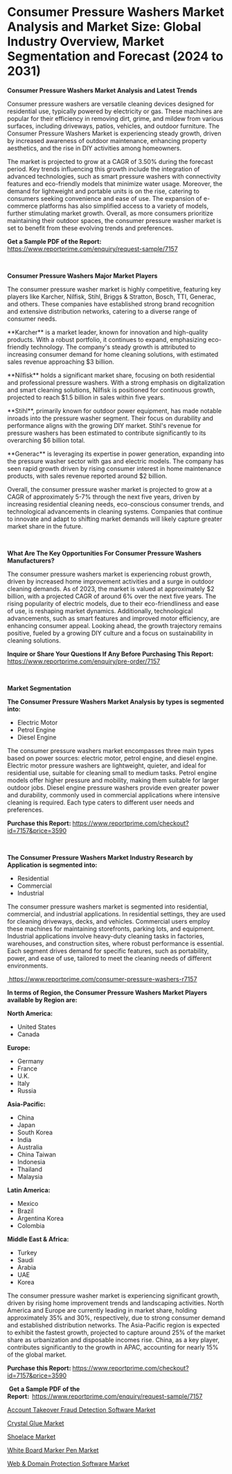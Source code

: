 <p><h1>Consumer Pressure Washers Market Analysis and Market Size: Global Industry Overview, Market Segmentation and Forecast (2024 to 2031)</h1></p><p><strong>Consumer Pressure Washers Market Analysis and Latest Trends</strong></p>
<p><p>Consumer pressure washers are versatile cleaning devices designed for residential use, typically powered by electricity or gas. These machines are popular for their efficiency in removing dirt, grime, and mildew from various surfaces, including driveways, patios, vehicles, and outdoor furniture. The Consumer Pressure Washers Market is experiencing steady growth, driven by increased awareness of outdoor maintenance, enhancing property aesthetics, and the rise in DIY activities among homeowners.</p><p>The market is projected to grow at a CAGR of 3.50% during the forecast period. Key trends influencing this growth include the integration of advanced technologies, such as smart pressure washers with connectivity features and eco-friendly models that minimize water usage. Moreover, the demand for lightweight and portable units is on the rise, catering to consumers seeking convenience and ease of use. The expansion of e-commerce platforms has also simplified access to a variety of models, further stimulating market growth. Overall, as more consumers prioritize maintaining their outdoor spaces, the consumer pressure washer market is set to benefit from these evolving trends and preferences.</p></p>
<p><strong>Get a Sample PDF of the Report:&nbsp;</strong> <a href="https://www.reportprime.com/enquiry/request-sample/7157?utm_campaign=1140&utm_medium=2&utm_source=Github&utm_content=ia&utm_term=25112024&utm_id=consumer-pressure-washers">https://www.reportprime.com/enquiry/request-sample/7157</a></p>
<p>&nbsp;</p>
<p><strong>Consumer Pressure Washers Major Market Players</strong></p>
<p><p>The consumer pressure washer market is highly competitive, featuring key players like Karcher, Nilfisk, Stihl, Briggs & Stratton, Bosch, TTI, Generac, and others. These companies have established strong brand recognition and extensive distribution networks, catering to a diverse range of consumer needs.</p><p>**Karcher** is a market leader, known for innovation and high-quality products. With a robust portfolio, it continues to expand, emphasizing eco-friendly technology. The company's steady growth is attributed to increasing consumer demand for home cleaning solutions, with estimated sales revenue approaching $3 billion.</p><p>**Nilfisk** holds a significant market share, focusing on both residential and professional pressure washers. With a strong emphasis on digitalization and smart cleaning solutions, Nilfisk is positioned for continuous growth, projected to reach $1.5 billion in sales within five years.</p><p>**Stihl**, primarily known for outdoor power equipment, has made notable inroads into the pressure washer segment. Their focus on durability and performance aligns with the growing DIY market. Stihl's revenue for pressure washers has been estimated to contribute significantly to its overarching $6 billion total.</p><p>**Generac** is leveraging its expertise in power generation, expanding into the pressure washer sector with gas and electric models. The company has seen rapid growth driven by rising consumer interest in home maintenance products, with sales revenue reported around $2 billion.</p><p>Overall, the consumer pressure washer market is projected to grow at a CAGR of approximately 5-7% through the next five years, driven by increasing residential cleaning needs, eco-conscious consumer trends, and technological advancements in cleaning systems. Companies that continue to innovate and adapt to shifting market demands will likely capture greater market share in the future.</p></p>
<p>&nbsp;</p>
<p><strong>What Are The Key Opportunities For Consumer Pressure Washers Manufacturers?</strong></p>
<p><p>The consumer pressure washers market is experiencing robust growth, driven by increased home improvement activities and a surge in outdoor cleaning demands. As of 2023, the market is valued at approximately $2 billion, with a projected CAGR of around 6% over the next five years. The rising popularity of electric models, due to their eco-friendliness and ease of use, is reshaping market dynamics. Additionally, technological advancements, such as smart features and improved motor efficiency, are enhancing consumer appeal. Looking ahead, the growth trajectory remains positive, fueled by a growing DIY culture and a focus on sustainability in cleaning solutions.</p></p>
<p><strong>Inquire or Share Your Questions If Any Before Purchasing This Report:</strong> <a href="https://www.reportprime.com/enquiry/pre-order/7157?utm_campaign=1140&utm_medium=2&utm_source=Github&utm_content=ia&utm_term=25112024&utm_id=consumer-pressure-washers">https://www.reportprime.com/enquiry/pre-order/7157</a></p>
<p>&nbsp;</p>
<p><strong>Market Segmentation</strong></p>
<p><strong>The Consumer Pressure Washers Market Analysis by types is segmented into:</strong></p>
<p><ul><li>Electric Motor</li><li>Petrol Engine</li><li>Diesel Engine</li></ul></p>
<p><p>The consumer pressure washers market encompasses three main types based on power sources: electric motor, petrol engine, and diesel engine. Electric motor pressure washers are lightweight, quieter, and ideal for residential use, suitable for cleaning small to medium tasks. Petrol engine models offer higher pressure and mobility, making them suitable for larger outdoor jobs. Diesel engine pressure washers provide even greater power and durability, commonly used in commercial applications where intensive cleaning is required. Each type caters to different user needs and preferences.</p></p>
<p><strong>Purchase this Report:&nbsp;</strong><a href="https://www.reportprime.com/checkout?id=7157&price=3590&utm_campaign=1140&utm_medium=2&utm_source=Github&utm_content=ia&utm_term=25112024&utm_id=consumer-pressure-washers">https://www.reportprime.com/checkout?id=7157&price=3590</a></p>
<p>&nbsp;</p>
<p><strong>The Consumer Pressure Washers Market Industry Research by Application is segmented into:</strong></p>
<p><ul><li>Residential</li><li>Commercial</li><li>Industrial</li></ul></p>
<p><p>The consumer pressure washers market is segmented into residential, commercial, and industrial applications. In residential settings, they are used for cleaning driveways, decks, and vehicles. Commercial users employ these machines for maintaining storefronts, parking lots, and equipment. Industrial applications involve heavy-duty cleaning tasks in factories, warehouses, and construction sites, where robust performance is essential. Each segment drives demand for specific features, such as portability, power, and ease of use, tailored to meet the cleaning needs of different environments.</p></p>
<p><a href="https://www.reportprime.com/consumer-pressure-washers-r7157?utm_campaign=1140&utm_medium=2&utm_source=Github&utm_content=ia&utm_term=25112024&utm_id=consumer-pressure-washers">&nbsp;https://www.reportprime.com/consumer-pressure-washers-r7157</a></p>
<p><strong>In terms of Region, the Consumer Pressure Washers Market Players available by Region are:</strong></p>
<p>
    <p> <strong> North America: </strong>
        <ul>
            <li>United States</li>
            <li>Canada</li>
        </ul>
        </p> 
    <p> <strong> Europe: </strong>
        <ul>
            <li>Germany</li>
            <li>France</li>
            <li>U.K.</li>
            <li>Italy</li>
            <li>Russia</li>
        </ul>
        </p> 
    <p> <strong> Asia-Pacific: </strong>
        <ul>
            <li>China</li>
            <li>Japan</li>
            <li>South Korea</li>
            <li>India</li>
            <li>Australia</li>
            <li>China Taiwan</li>
            <li>Indonesia</li>
            <li>Thailand</li>
            <li>Malaysia</li>
        </ul>
        </p> 
    <p> <strong> Latin America: </strong>
        <ul>
            <li>Mexico</li>
            <li>Brazil</li>
            <li>Argentina Korea</li>
            <li>Colombia</li>
        </ul>
        </p> 
    <p> <strong> Middle East & Africa: </strong>
        <ul>
            <li>Turkey</li>
            <li>Saudi</li>
            <li>Arabia</li>
            <li>UAE</li>
            <li>Korea</li>
        </ul>
    </p>
    </p>
<p><p>The consumer pressure washer market is experiencing significant growth, driven by rising home improvement trends and landscaping activities. North America and Europe are currently leading in market share, holding approximately 35% and 30%, respectively, due to strong consumer demand and established distribution networks. The Asia-Pacific region is expected to exhibit the fastest growth, projected to capture around 25% of the market share as urbanization and disposable incomes rise. China, as a key player, contributes significantly to the growth in APAC, accounting for nearly 15% of the global market.</p></p>
<p><strong>Purchase this Report: </strong><a href="https://www.reportprime.com/checkout?id=7157&price=3590&utm_campaign=1140&utm_medium=2&utm_source=Github&utm_content=ia&utm_term=25112024&utm_id=consumer-pressure-washers">https://www.reportprime.com/checkout?id=7157&price=3590</a></p>
<p>&nbsp;<strong>Get a Sample PDF of the Report:&nbsp;&nbsp;</strong><a href="https://www.reportprime.com/enquiry/request-sample/7157?utm_campaign=1140&utm_medium=2&utm_source=Github&utm_content=ia&utm_term=25112024&utm_id=consumer-pressure-washers">https://www.reportprime.com/enquiry/request-sample/7157</a></p>
<p><strong></strong></p>
<p><p><a href="https://issuu.com/reportprime-2/docs/account-takeover-fraud-detection-so_13e10aa81550c7?utm_campaign=1140&utm_medium=2&utm_source=Github&utm_content=ia&utm_term=25112024&utm_id=consumer-pressure-washers">Account Takeover Fraud Detection Software Market</a></p><p><a href="https://www.linkedin.com/pulse/crystal-glue-mosaic-piecing-together-global-market-dynamics-wjboe?utm_campaign=1140&utm_medium=2&utm_source=Github&utm_content=ia&utm_term=25112024&utm_id=consumer-pressure-washers">Crystal Glue Market</a></p><p><a href="https://www.linkedin.com/pulse/navigating-global-shoelace-market-from-trends-strategy-2024-0y88c?utm_campaign=1140&utm_medium=2&utm_source=Github&utm_content=ia&utm_term=25112024&utm_id=consumer-pressure-washers">Shoelace Market</a></p><p><a href="https://www.linkedin.com/pulse/white-board-marker-pen-market-ecosystem-competitive-landscape-n2z9c?utm_campaign=1140&utm_medium=2&utm_source=Github&utm_content=ia&utm_term=25112024&utm_id=consumer-pressure-washers">White Board Marker Pen Market</a></p><p><a href="https://issuu.com/reportprime-2/docs/web-domain-protection-software-mark_75691ba29e6658?utm_campaign=1140&utm_medium=2&utm_source=Github&utm_content=ia&utm_term=25112024&utm_id=consumer-pressure-washers">Web & Domain Protection Software Market</a></p></p>